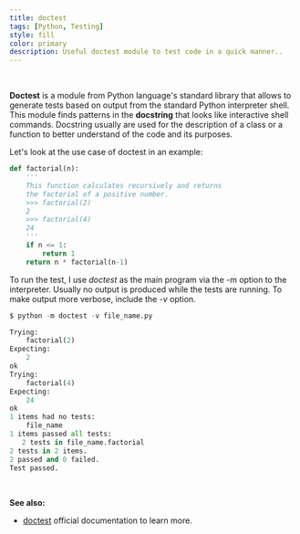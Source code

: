 ```yaml
---
title: doctest
tags: [Python, Testing]
style: fill
color: primary
description: Useful doctest module to test code in a quick manner..
---
```


<br>

**Doctest** is a module from Python language's standard library that allows to generate tests based on output from the standard Python interpreter shell. This module finds patterns in the **docstring** that looks like interactive shell commands. Docstring usually are used for the description of a class or a function to better understand of the code and its purposes.

Let's look at the use case of doctest in an example:

```python
def factorial(n):
    '''
    This function calculates recursively and returns
    the factorial of a positive number.
    >>> factorial(2)
    2
    >>> factorial(4)
    24
    '''
    if n <= 1:
        return 1
    return n * factorial(n-1)
```

To run the test, I use _doctest_ as the main program via the -m option to the interpreter. Usually no output is produced while the tests are running. To make output more verbose, include the _-v_ option.

```python
$ python -m doctest -v file_name.py

Trying:
    factorial(2)
Expecting:
    2
ok
Trying:
    factorial(4)
Expecting:
    24
ok
1 items had no tests:
    file_name
1 items passed all tests:
   2 tests in file_name.factorial
2 tests in 2 items.
2 passed and 0 failed.
Test passed.
```

<br>

**See also:**

- [doctest](https://docs.python.org/3/library/doctest.html)
  official documentation to learn more.
